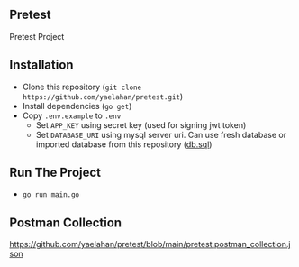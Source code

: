 ## Pretest
Pretest Project

## Installation
- Clone this repository (`git clone https://github.com/yaelahan/pretest.git`)
- Install dependencies (`go get`)
- Copy `.env.example` to `.env`
  - Set `APP_KEY` using secret key (used for signing jwt token)
  - Set `DATABASE_URI` using mysql server uri. Can use fresh database or imported database from this repository ([db.sql](https://github.com/yaelahan/pretest/blob/main/db.sql))

## Run The Project
- `go run main.go`

## Postman Collection
https://github.com/yaelahan/pretest/blob/main/pretest.postman_collection.json